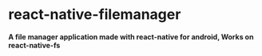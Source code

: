 # react-native-filemanager
#### A file manager application made with react-native for android, Works on react-native-fs
